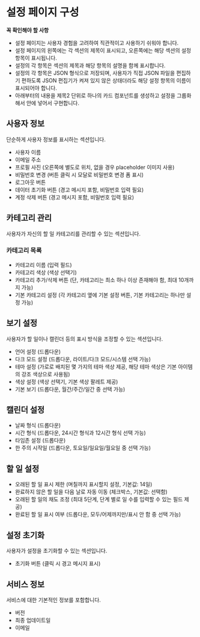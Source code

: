 # 설정 페이지 구성

**꼭 확인해야 할 사항**

- 설정 페이지는 사용자 경험을 고려하여 직관적이고 사용하기 쉬워야 합니다.
- 설정 페이지의 왼쪽에는 각 섹션의 제목이 표시되고, 오른쪽에는 해당 섹션의 설정 항목이 표시됩니다.
- 설정의 각 항목은 섹션의 제목과 해당 항목의 설명을 함께 표시합니다.
- 설정의 각 항목은 JSON 형식으로 저장되며, 사용자가 직접 JSON 파일을 편집하기 편하도록 JSON 편집기가 켜져 있지 않은 상태더라도 해당 설정 항목의 이름이 표시되어야 합니다.
- 아래부터의 내용을 제목2 단위로 하나의 카드 컴포넌트를 생성하고 설정을 그룹화해서 안에 넣어서 구현합니다.

## 사용자 정보

단순하게 사용자 정보를 표시하는 섹션입니다.

- 사용자 이름
- 이메일 주소
- 프로필 사진 (오른쪽에 별도로 위치, 없을 경우 placeholder 이미지 사용)
- 비밀번호 변경 (버튼 클릭 시 모달로 비밀번호 변경 폼 표시)
- 로그아웃 버튼
- 데이터 초기화 버튼 (경고 메시지 포함, 비밀번호 입력 필요)
- 계정 삭제 버튼 (경고 메시지 포함, 비밀번호 입력 필요)

## 카테고리 관리

사용자가 자신의 할 일 카테고리를 관리할 수 있는 섹션입니다.

### 카테고리 목록

- 카테고리 이름 (입력 필드)
- 카테고리 색상 (색상 선택기)
- 카테고리 추가/삭제 버튼 (단, 카테고리는 최소 하나 이상 존재해야 함, 최대 10개까지 가능)
- 기본 카테고리 설정 (각 카테고리 옆에 기본 설정 버튼, 기본 카테고리는 하나만 설정 가능)

## 보기 설정

사용자가 할 일이나 캘린더 등의 표시 방식을 조정할 수 있는 섹션입니다.

- 언어 설정 (드롭다운)
- 다크 모드 설정 (드롭다운, 라이트/다크 모드/시스템 선택 가능)
- 테마 설정 (가로로 배치된 몇 가지의 테마 색상 제공, 해당 테마 색상은 기본 아이템의 강조 색상으로 사용됨)
- 색상 설정 (색상 선택기, 기본 색상 팔레트 제공)
- 기본 보기 (드롭다운, 월간/주간/일간 중 선택 가능)

## 캘린더 설정

- 날짜 형식 (드롭다운)
- 시간 형식 (드롭다운, 24시간 형식과 12시간 형식 선택 가능)
- 타임존 설정 (드롭다운)
- 한 주의 시작일 (드롭다운, 토요일/일요일/월요일 중 선택 가능)

## 할 일 설정

- 오래된 할 일 표시 제한 (며칠까지 표시할지 설정, 기본값: 14일)
- 완료하지 않은 할 일을 다음 날로 자동 이동 (체크박스, 기본값: 선택함)
- 오래된 할 일의 채도 조정 (최대 5단계, 단계 별로 일 수를 입력할 수 있는 필드 제공)
- 완료된 할 일 표시 여부 (드롭다운, 모두/어제까지만/표시 안 함 중 선택 가능)

## 설정 초기화

사용자가 설정을 초기화할 수 있는 섹션입니다.

- 초기화 버튼 (클릭 시 경고 메시지 표시)

## 서비스 정보

서비스에 대한 기본적인 정보를 포함합니다.

- 버전
- 최종 업데이트일
- 이메일
